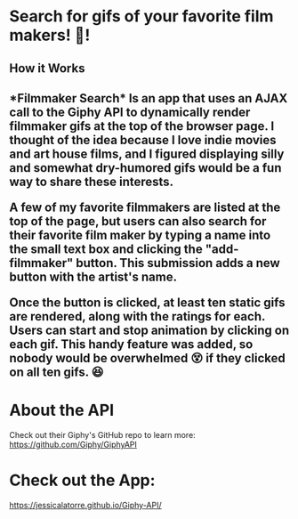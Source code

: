 # Search for gifs of your favorite film makers! :movie_camera:!

<h2>How it Works<h2>
*Filmmaker Search* Is an app that uses an AJAX call to the Giphy API to dynamically render filmmaker gifs at the top of the browser page. I thought of the idea because I love indie movies and art house films, and I figured displaying silly and somewhat dry-humored gifs would be a fun way to share these interests.

A few of my favorite filmmakers are listed at the top of the page, but users can also search for their favorite film maker by typing a name into the small text box and clicking the "add-filmmaker" button. This submission adds a new button with the artist's name.

Once the button is clicked, at least ten static gifs are rendered, along with the ratings for each. Users can start and stop animation by clicking on each gif. This handy feature was added, so nobody would be overwhelmed :dizzy_face: if they clicked on all ten gifs. :satisfied:

# About the API
Check out their Giphy's GitHub repo to learn more:
https://github.com/Giphy/GiphyAPI

# Check out the App:
https://jessicalatorre.github.io/Giphy-API/

